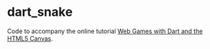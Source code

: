 # dart_snake

Code to accompany the online tutorial [Web Games with Dart and the HTML5 Canvas](http://dart.academy/web-games-with-dart-and-the-html5-canvas/).